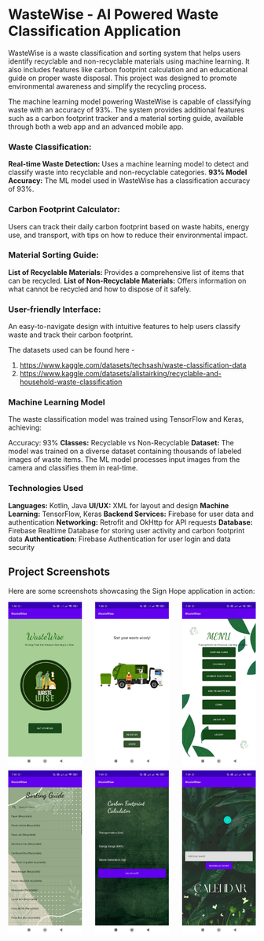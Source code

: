 # WasteWise - AI Powered Waste Classification Application 

WasteWise is a waste classification and sorting system that helps users identify recyclable and non-recyclable materials using machine learning. It also includes features like carbon footprint calculation and an educational guide on proper waste disposal. This project was designed to promote environmental awareness and simplify the recycling process.

The machine learning model powering WasteWise is capable of classifying waste with an accuracy of 93%. The system provides additional features such as a carbon footprint tracker and a material sorting guide, available through both a web app and an advanced mobile app.

### Waste Classification:
**Real-time Waste Detection:** Uses a machine learning model to detect and classify waste into recyclable and non-recyclable categories.
**93% Model Accuracy:** The ML model used in WasteWise has a classification accuracy of 93%.
### Carbon Footprint Calculator:
Users can track their daily carbon footprint based on waste habits, energy use, and transport, with tips on how to reduce their environmental impact.
### Material Sorting Guide:
**List of Recyclable Materials:** Provides a comprehensive list of items that can be recycled.
**List of Non-Recyclable Materials:** Offers information on what cannot be recycled and how to dispose of it safely.
### User-friendly Interface:
An easy-to-navigate design with intuitive features to help users classify waste and track their carbon footprint.

The datasets used can be found here -
1.  https://www.kaggle.com/datasets/techsash/waste-classification-data 
2. https://www.kaggle.com/datasets/alistairking/recyclable-and-household-waste-classification 

### Machine Learning Model
The waste classification model was trained using TensorFlow and Keras, achieving:

Accuracy: 93%
**Classes:** Recyclable vs Non-Recyclable
**Dataset:** The model was trained on a diverse dataset containing thousands of labeled images of waste items.
The ML model processes input images from the camera and classifies them in real-time.


### Technologies Used
**Languages:** Kotlin, Java
**UI/UX:** XML for layout and design
**Machine Learning:** TensorFlow, Keras
**Backend Services:** Firebase for user data and authentication
**Networking:** Retrofit and OkHttp for API requests
**Database:** Firebase Realtime Database for storing user activity and carbon footprint data
**Authentication:** Firebase Authentication for user login and data security

## Project Screenshots

Here are some screenshots showcasing the Sign Hope application in action:

<div style="display: flex; justify-content: space-between;">
    <img src="ww1.jpeg" alt="" width="150"/>
    <img src="ww2.jpeg" alt="" width="150"/>
    <img src="ww3.jpeg" alt="" width="150"/>
</div>

<div style="display: flex; justify-content: space-between; margin-top: 10px;">
    <img src="ww4.jpeg" alt=" " width="150"/>
    <img src="ww5.jpeg" alt=" " width="150"/>
    <img src="ww6.jpeg" alt=" " width="150"/>
</div>

